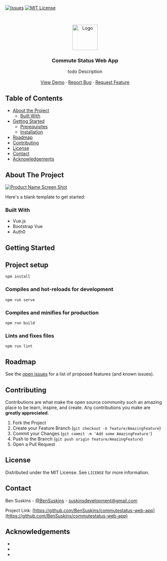 <!-- PROJECT SHIELDS -->
<!--
*** I'm using markdown "reference style" links for readability.
*** Reference links are enclosed in brackets [ ] instead of parentheses ( ).
*** See the bottom of this document for the declaration of the reference variables
*** for contributors-url, forks-url, etc. This is an optional, concise syntax you may use.
*** https://www.markdownguide.org/basic-syntax/#reference-style-links
-->
[![Issues][issues-shield]][issues-url]
[![MIT License][license-shield]][license-url]


<!-- PROJECT LOGO -->
<br />
<p align="center">
  <a>
    <img src="https://avatars1.githubusercontent.com/u/5471266?s=460&u=ffdc6bb815f378181362597f63a5af932df168ea&v=4" alt="Logo" width="80" height="80">
  </a>

  <h3 align="center">Commute Status Web App</h3>

  <p align="center">
    todo Description
    <br />
    <br />
    <a href="https://commutestatus.suskins.co.uk">View Demo</a>
    ·
    <a href="https://github.com/BenSuskins/commutestatus-web-app/issues">Report Bug</a>
    ·
    <a href="https://github.com/BenSuskins/commutestatus-web-app/issues">Request Feature</a>
  </p>
</p>



<!-- TABLE OF CONTENTS -->
## Table of Contents

* [About the Project](#about-the-project)
  * [Built With](#built-with)
* [Getting Started](#getting-started)
  * [Prerequisites](#prerequisites)
  * [Installation](#installation)
* [Roadmap](#roadmap)
* [Contributing](#contributing)
* [License](#license)
* [Contact](#contact)
* [Acknowledgements](#acknowledgements)



<!-- ABOUT THE PROJECT -->
## About The Project

[![Product Name Screen Shot][product-screenshot]](https://example.com)

Here's a blank template to get started:


### Built With

* Vue.js
* Bootstrap Vue
* Auth0


<!-- GETTING STARTED -->
## Getting Started

## Project setup
```
npm install
```

### Compiles and hot-reloads for development
```
npm run serve
```

### Compiles and minifies for production
```
npm run build
```

### Lints and fixes files
```
npm run lint
```

<!-- ROADMAP -->
## Roadmap

See the [open issues](https://github.com/BenSuskins/commutestatus-web-app/issues) for a list of proposed features (and known issues).



<!-- CONTRIBUTING -->
## Contributing

Contributions are what make the open source community such an amazing place to be learn, inspire, and create. Any contributions you make are **greatly appreciated**.

1. Fork the Project
2. Create your Feature Branch (`git checkout -b feature/AmazingFeature`)
3. Commit your Changes (`git commit -m 'Add some AmazingFeature'`)
4. Push to the Branch (`git push origin feature/AmazingFeature`)
5. Open a Pull Request



<!-- LICENSE -->
## License

Distributed under the MIT License. See `LICENSE` for more information.



<!-- CONTACT -->
## Contact

Ben Suskins - [@BenSuskins](https://twitter.com/BenSuskins) - suskinsdevelopment@gmail.com

Project Link: [https://github.com/BenSuskins/commutestatus-web-app](https://github.com/BenSuskins/commutestatus-web-app)



<!-- ACKNOWLEDGEMENTS -->
## Acknowledgements

* []()
* []()
* []()


<!-- MARKDOWN LINKS & IMAGES -->
<!-- https://www.markdownguide.org/basic-syntax/#reference-style-links -->
[issues-shield]: https://img.shields.io/badge/Issues-0-brightgreen
[issues-url]: https://github.com/BenSuskins/commutestatus-web-app/issues
[license-shield]: https://img.shields.io/badge/License-MIT-brightgreen
[license-url]: https://github.com/BenSuskins/commutestatus-web-app/blob/master/LICENSE.txt
[product-screenshot]: images/screenshot.png
